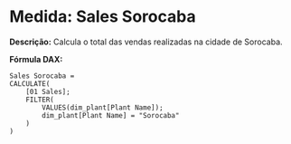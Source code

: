 # Medida: Sales Sorocaba

**Descrição:** Calcula o total das vendas realizadas na cidade de Sorocaba.

**Fórmula DAX:**
```DAX
Sales Sorocaba = 
CALCULATE(
    [01 Sales];
    FILTER(
        VALUES(dim_plant[Plant Name]);
        dim_plant[Plant Name] = "Sorocaba"
    )
)
